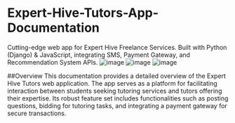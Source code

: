 # Expert-Hive-Tutors-App-Documentation
Cutting-edge web app for Expert Hive Freelance Services. Built with Python (Django) &amp; JavaScript, integrating SMS, Payment Gateway, and Recommendation System APIs.
![image](https://github.com/Tobi-joshua/Expert-Hive-Tutors-App-Documentation/assets/62856830/a5fc97d6-5f7f-47b9-9956-e716a46bc9f5)
![image](https://github.com/Tobi-joshua/Expert-Hive-Tutors-App-Documentation/assets/62856830/89926f0b-6c50-49e0-b0ad-f754a382953b)
![image](https://github.com/Tobi-joshua/Expert-Hive-Tutors-App-Documentation/assets/62856830/51707a74-5c34-4b4c-987f-50ba65c9bbef)

##Overview 
This documentation provides a detailed overview of the Expert Hive Tutors web application. The app serves as a platform for facilitating interaction between students seeking tutoring services and tutors offering their expertise. Its robust feature set includes functionalities such as posting questions, bidding for tutoring tasks, and integrating a payment gateway for secure transactions.
